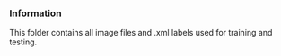 ### Information
This folder contains all image files and .xml labels used for training and testing.
